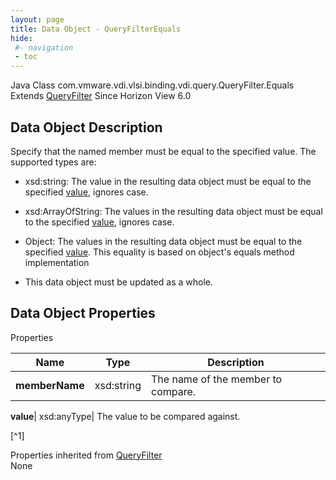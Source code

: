 ```yaml
---
layout: page
title: Data Object - QueryFilterEquals
hide:
 #- navigation
 - toc
---
```






Java Class
    com.vmware.vdi.vlsi.binding.vdi.query.QueryFilter.Equals
Extends
     [QueryFilter](vdi.query.QueryFilter.Filter.md)
Since 
    Horizon View 6.0

## Data Object Description 

Specify that the named member must be equal to the specified value. The supported types are: 

  * xsd:string: The value in the resulting data object must be equal to the specified [value](vdi.query.QueryFilter.Equals.md#value), ignores case.
  * xsd:ArrayOfString: The values in the resulting data object must be equal to the specified [value](vdi.query.QueryFilter.Equals.md#value), ignores case.
  * Object: The values in the resulting data object must be equal to the specified [value](vdi.query.QueryFilter.Equals.md#value). This equality is based on object's equals method implementation


  * This data object must be updated as a whole.



## Data Object Properties

Properties

Name |  Type |  Description   
---|---|---  
**memberName**|  xsd:string|  The name of the member to compare.   
  
**value**|  xsd:anyType|  The value to be compared against.   


[^1]

  
Properties inherited from [QueryFilter](vdi.query.QueryFilter.Filter.md)  
None  
  

  

